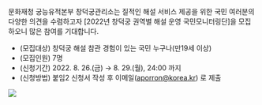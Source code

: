 문화재청 궁능유적본부 창덕궁관리소는 질적인 해설 서비스 제공을 위한 국민 여러분의 다양한 의견을 수렴하고자 [2022년 창덕궁 권역별 해설 운영 국민모니터링단]을 모집하오니 많은 참여를 기대합니다.

- (모집대상) 창덕궁 해설 참관 경험이 있는 국민 누구나(만19세 이상)
- (모집인원) 7명
- (신청기간) 2022. 8. 26.(금) → 8. 29.(월), 24:00 까지
- (신청방법) 붙임2 신청서 작성 후 이메일(aporron@korea.kr) 로 제출

![](http://www.cdg.go.kr/upload/up_220825.jpg)